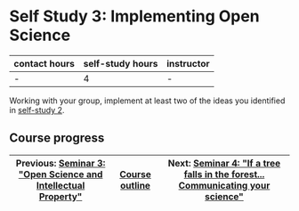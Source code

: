 # Self Study 3: Implementing Open Science

| contact hours | self-study hours | instructor |
|---|---|---|
| - | 4 | - |

Working with your group, implement at least two of the ideas you identified in [self-study 2](selfstudy.md).

## Course progress
| Previous: [Seminar 3: "Open Science and Intellectual Property"](seminar3.md) | [Course outline](OpenScienceTrainingCourse#course-outline) | Next: [Seminar 4: "If a tree falls in the forest... Communicating your science"](seminar4.md) |
|---|---|---|
